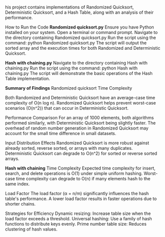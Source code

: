 his project contains implementations of Randomized Quicksort, Deterministic Quicksort, and a Hash Table, along with an analysis of their performance.

How to Run the Code
**Randomized quicksort.py**
Ensure you have Python installed on your system.
Open a terminal or command prompt.
Navigate to the directory containing Randomized quicksort.py
Run the script using the command:
python Randomized quicksort.py
The script will output the sorted array and the execution times for both Randomized and Deterministic Quicksort.

**Hash with chaining.py**
Navigate to the directory containing Hash with chaining.py
Run the script using the command:
python Hash with chaining.py
The script will demonstrate the basic operations of the Hash Table implementation.

**Summary of Findings**
Randomized quicksort
Time Complexity

Both Randomized and Deterministic Quicksort have an average-case time complexity of O(n log n).
Randomized Quicksort helps prevent worst-case scenarios (O(n^2)) that can occur in Deterministic Quicksort.

Performance Comparison
For an array of 1000 elements, both algorithms performed similarly, with Deterministic Quicksort being slightly faster.
The overhead of random number generation in Randomized Quicksort may account for the small time difference in small datasets.

Input Distribution Effects
Randomized Quicksort is more robust against already sorted, reverse sorted, or arrays with many duplicates.
Deterministic Quicksort can degrade to O(n^2) for sorted or reverse sorted arrays.

**Hash with chaining**
Time Complexity
Expected time complexity for insert, search, and delete operations is O(1) under simple uniform hashing.
Worst-case time complexity can degrade to O(n) if many elements hash to the same index.

Load Factor
The load factor (α = n/m) significantly influences the hash table's performance.
A lower load factor results in faster operations due to shorter chains.

Strategies for Efficiency
Dynamic resizing: Increase table size when the load factor exceeds a threshold.
Universal hashing: Use a family of hash functions to distribute keys evenly.
Prime number table size: Reduces clustering of hash values.
